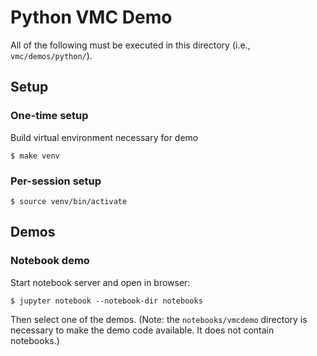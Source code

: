 # Python VMC Demo

All of the following must be executed in this directory (i.e., `vmc/demos/python/`).


## Setup

### One-time setup

Build virtual environment necessary for demo

    $ make venv

### Per-session setup

    $ source venv/bin/activate
	

## Demos

### Notebook demo

Start notebook server and open in browser:

	$ jupyter notebook --notebook-dir notebooks

Then select one of the demos.  (Note: the `notebooks/vmcdemo`
directory is necessary to make the demo code available.  It does not
contain notebooks.)

